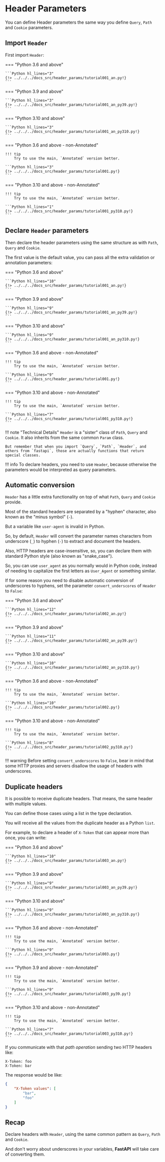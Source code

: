 # Header Parameters

You can define Header parameters the same way you define `Query`, `Path` and `Cookie` parameters.

## Import `Header`

First import `Header`:

=== "Python 3.6 and above"

    ```Python hl_lines="3"
    {!> ../../../docs_src/header_params/tutorial001_an.py!}
    ```

=== "Python 3.9 and above"

    ```Python hl_lines="3"
    {!> ../../../docs_src/header_params/tutorial001_an_py39.py!}
    ```

=== "Python 3.10 and above"

    ```Python hl_lines="3"
    {!> ../../../docs_src/header_params/tutorial001_an_py310.py!}
    ```

=== "Python 3.6 and above - non-Annotated"

    !!! tip
        Try to use the main, `Annotated` version better.

    ```Python hl_lines="3"
    {!> ../../../docs_src/header_params/tutorial001.py!}
    ```

=== "Python 3.10 and above - non-Annotated"

    !!! tip
        Try to use the main, `Annotated` version better.

    ```Python hl_lines="1"
    {!> ../../../docs_src/header_params/tutorial001_py310.py!}
    ```

## Declare `Header` parameters

Then declare the header parameters using the same structure as with `Path`, `Query` and `Cookie`.

The first value is the default value, you can pass all the extra validation or annotation parameters:

=== "Python 3.6 and above"

    ```Python hl_lines="10"
    {!> ../../../docs_src/header_params/tutorial001_an.py!}
    ```

=== "Python 3.9 and above"

    ```Python hl_lines="9"
    {!> ../../../docs_src/header_params/tutorial001_an_py39.py!}
    ```

=== "Python 3.10 and above"

    ```Python hl_lines="9"
    {!> ../../../docs_src/header_params/tutorial001_an_py310.py!}
    ```

=== "Python 3.6 and above - non-Annotated"

    !!! tip
        Try to use the main, `Annotated` version better.

    ```Python hl_lines="9"
    {!> ../../../docs_src/header_params/tutorial001.py!}
    ```

=== "Python 3.10 and above - non-Annotated"

    !!! tip
        Try to use the main, `Annotated` version better.

    ```Python hl_lines="7"
    {!> ../../../docs_src/header_params/tutorial001_py310.py!}
    ```

!!! note "Technical Details"
    `Header` is a "sister" class of `Path`, `Query` and `Cookie`. It also inherits from the same common `Param` class.

    But remember that when you import `Query`, `Path`, `Header`, and others from `fastapi`, those are actually functions that return special classes.

!!! info
    To declare headers, you need to use `Header`, because otherwise the parameters would be interpreted as query parameters.

## Automatic conversion

`Header` has a little extra functionality on top of what `Path`, `Query` and `Cookie` provide.

Most of the standard headers are separated by a "hyphen" character, also known as the "minus symbol" (`-`).

But a variable like `user-agent` is invalid in Python.

So, by default, `Header` will convert the parameter names characters from underscore (`_`) to hyphen (`-`) to extract and document the headers.

Also, HTTP headers are case-insensitive, so, you can declare them with standard Python style (also known as "snake_case").

So, you can use `user_agent` as you normally would in Python code, instead of needing to capitalize the first letters as `User_Agent` or something similar.

If for some reason you need to disable automatic conversion of underscores to hyphens, set the parameter `convert_underscores` of `Header` to `False`:

=== "Python 3.6 and above"

    ```Python hl_lines="12"
    {!> ../../../docs_src/header_params/tutorial002_an.py!}
    ```

=== "Python 3.9 and above"

    ```Python hl_lines="11"
    {!> ../../../docs_src/header_params/tutorial002_an_py39.py!}
    ```

=== "Python 3.10 and above"

    ```Python hl_lines="10"
    {!> ../../../docs_src/header_params/tutorial002_an_py310.py!}
    ```

=== "Python 3.6 and above - non-Annotated"

    !!! tip
        Try to use the main, `Annotated` version better.

    ```Python hl_lines="10"
    {!> ../../../docs_src/header_params/tutorial002.py!}
    ```

=== "Python 3.10 and above - non-Annotated"

    !!! tip
        Try to use the main, `Annotated` version better.

    ```Python hl_lines="8"
    {!> ../../../docs_src/header_params/tutorial002_py310.py!}
    ```

!!! warning
    Before setting `convert_underscores` to `False`, bear in mind that some HTTP proxies and servers disallow the usage of headers with underscores.

## Duplicate headers

It is possible to receive duplicate headers. That means, the same header with multiple values.

You can define those cases using a list in the type declaration.

You will receive all the values from the duplicate header as a Python `list`.

For example, to declare a header of `X-Token` that can appear more than once, you can write:

=== "Python 3.6 and above"

    ```Python hl_lines="10"
    {!> ../../../docs_src/header_params/tutorial003_an.py!}
    ```

=== "Python 3.9 and above"

    ```Python hl_lines="9"
    {!> ../../../docs_src/header_params/tutorial003_an_py39.py!}
    ```

=== "Python 3.10 and above"

    ```Python hl_lines="9"
    {!> ../../../docs_src/header_params/tutorial003_an_py310.py!}
    ```

=== "Python 3.6 and above - non-Annotated"

    !!! tip
        Try to use the main, `Annotated` version better.

    ```Python hl_lines="9"
    {!> ../../../docs_src/header_params/tutorial003.py!}
    ```

=== "Python 3.9 and above - non-Annotated"

    !!! tip
        Try to use the main, `Annotated` version better.

    ```Python hl_lines="9"
    {!> ../../../docs_src/header_params/tutorial003_py39.py!}
    ```

=== "Python 3.10 and above - non-Annotated"

    !!! tip
        Try to use the main, `Annotated` version better.

    ```Python hl_lines="7"
    {!> ../../../docs_src/header_params/tutorial003_py310.py!}
    ```

If you communicate with that *path operation* sending two HTTP headers like:

```
X-Token: foo
X-Token: bar
```

The response would be like:

```JSON
{
    "X-Token values": [
        "bar",
        "foo"
    ]
}
```

## Recap

Declare headers with `Header`, using the same common pattern as `Query`, `Path` and `Cookie`.

And don't worry about underscores in your variables, **FastAPI** will take care of converting them.

